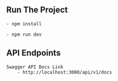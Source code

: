 ## Run The Project

    - npm install

    - npm run dev


## API Endpoints

    Swagger API Docs Link 
        - http://localhost:3000/api/v1/docs